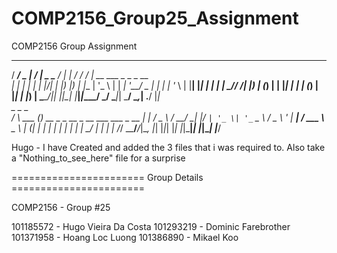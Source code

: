 # COMP2156_Group25_Assignment
COMP2156 Group Assignment

  ____ ___  __  __ ____ ____  _ ____   __      ____                       
 / ___/ _ \|  \/  |  _ \___ \/ | ___| / /_    / ___|_ __ ___  _   _ _ __  
| |  | | | | |\/| | |_) |__) | |___ \| '_ \  | |  _| '__/ _ \| | | | '_ \ 
| |__| |_| | |  | |  __// __/| |___) | (_) | | |_| | | | (_) | |_| | |_) |
 \____\___/|_|  |_|_|  |_____|_|____/ \___/   \____|_|  \___/ \__,_| .__/ 
                                                                   |_|    
    _            _                                  _   
   / \   ___ ___(_) __ _ _ __  _ __ ___   ___ _ __ | |_ 
  / _ \ / __/ __| |/ _` | '_ \| '_ ` _ \ / _ \ '_ \| __|
 / ___ \\__ \__ \ | (_| | | | | | | | | |  __/ | | | |_ 
/_/   \_\___/___/_|\__, |_| |_|_| |_| |_|\___|_| |_|\__|
                   |___/



Hugo - I have Created and added the 3 files that i was required to. Also take a "Nothing_to_see_here" file for a surprise 




======================= Group Details =======================

COMP2156 - Group #25

101185572 - Hugo Vieira Da Costa
101293219 - Dominic Farebrother
101371958 - Hoang Loc Luong
101386890 - Mikael Koo
